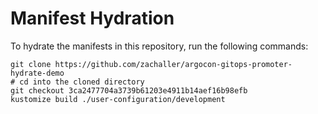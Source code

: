 # Manifest Hydration

To hydrate the manifests in this repository, run the following commands:

```shell
git clone https://github.com/zachaller/argocon-gitops-promoter-hydrate-demo
# cd into the cloned directory
git checkout 3ca2477704a3739b61203e4911b14aef16b98efb
kustomize build ./user-configuration/development
```

